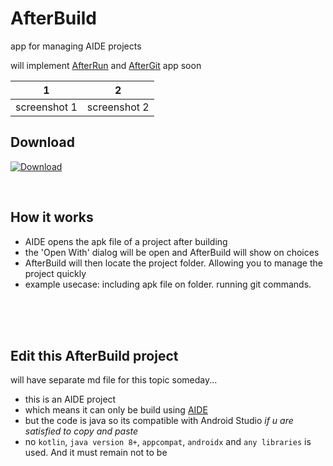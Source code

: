 # AfterBuild
app for managing AIDE projects

will implement [AfterRun](https://github.com/IMOitself/AfterRun) and 
[AfterGit](https://github.com/IMOitself/AfterGit) app soon

| 1 | 2 
|:-------:|:-------:|
| screenshot 1 | screenshot 2 |
## Download
[![Download](https://img.shields.io/badge/Download%20Apk-blue?style=for-the-badge)](https://github.com/IMOitself/AfterBuild/blob/master/imo-after_build.apk)

<br>

## How it works
- AIDE opens the apk file of a project after building
- the 'Open With' dialog will be open and AfterBuild will show on choices
- AfterBuild will then locate the project folder. Allowing you to manage the project quickly
- example usecase: including apk file on folder. running git commands.

<br><br><br>

## Edit this AfterBuild project
will have separate md file for this topic someday...
- this is an AIDE project
- which means it can only be build using [AIDE](https://www.android-ide.com/)
- but the code is java so its compatible with Android Studio *if u are satisfied to copy and paste*
- no ```kotlin```, ```java version 8+```, ```appcompat```, ```androidx``` and ```any libraries``` is used. And it must remain not to be
